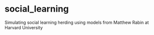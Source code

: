 # social_learning
Simulating social learning herding using models from Matthew Rabin at Harvard University
